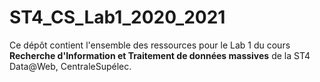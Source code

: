# ST4_CS_Lab1_2020_2021

Ce dépôt contient l'ensemble des ressources pour le Lab 1 du cours **Recherche d'Information et Traitement de données massives** de la ST4 Data@Web, CentraleSupélec.

